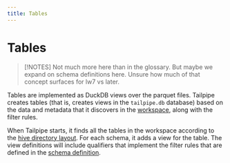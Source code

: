 ```yaml
---
title: Tables
---
```


# Tables

>[!NOTES]
> Not much more here than in the glossary. But maybe we expand on schema definitions here. Unsure how much of that concept surfaces for lw7 vs later.

Tables are implemented as DuckDB views over the parquet files.  Tailpipe creates tables (that is, creates views in the `tailpipe.db` database) based on the data and metadata that it discovers in the [workspace](#workspaces), along with the filter rules.

When Tailpipe starts, it finds all the tables in the workspace according to the [hive directory layout](/docs/manage/hive).  For each schema, it adds a view for the table.  The view definitions will include qualifiers that implement the filter rules that are defined in the [schema definition](#schemas).